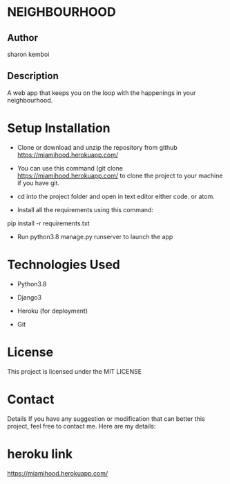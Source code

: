 # NEIGHBOURHOOD

## Author

sharon kemboi


## Description
A web app that keeps you on the loop with the happenings in your neighbourhood.


# Setup Installation

- Clone or download and unzip the repository from github https://miamihood.herokuapp.com/

- You can use this command (git clone https://miamihood.herokuapp.com/ to clone the project to your machine if you have git.

- cd into the project folder and open in text editor either code. or atom.

- Install all the requirements using this command:

pip install -r requirements.txt

- Run python3.8 manage.py runserver to launch the app



# Technologies Used


- Python3.8

- Django3

- Heroku (for deployment)

- Git

# License

This project is licensed under the MIT LICENSE

# Contact

Details If you have any suggestion or modification that can better this project, feel free to contact me. Here are my details:

# heroku link
https://miamihood.herokuapp.com/